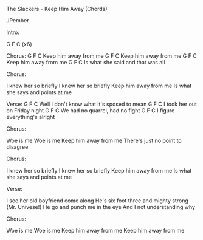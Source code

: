 The Slackers - Keep Him Away (Chords)


JPember


Intro:

G F C  (x6)


Chorus:
           G F    C
Keep him away from me
           G F    C
Keep him away from me
           G F    C
Keep him away from me
             G       F        C
Is what she said and that was all


Chorus:

I knew her so briefly
I knew her so briefly
Keep him away from me
Is what she says and points at me


Verse:
                    G         F            C
Well I don't know what it's sposed to mean
           G         F    C
I took her out on Friday night
            G       F           C
We had no quarrel, had no fight
         G      F        C
I figure everything's alright


Chorus:

Woe is me
Woe is me
Keep him away from me
There's just no point to disagree


Chorus:

I knew her so briefly
I knew her so briefly
Keep him away from me
Is what she says and points at me


Verse:

I see her old boyfriend come along
He's six foot three and mighty strong (Mr. Univese!)
He go and punch me in the eye
And I not understanding why


Chorus:

Woe is me
Woe is me
Keep him away from me
Keep him away from me